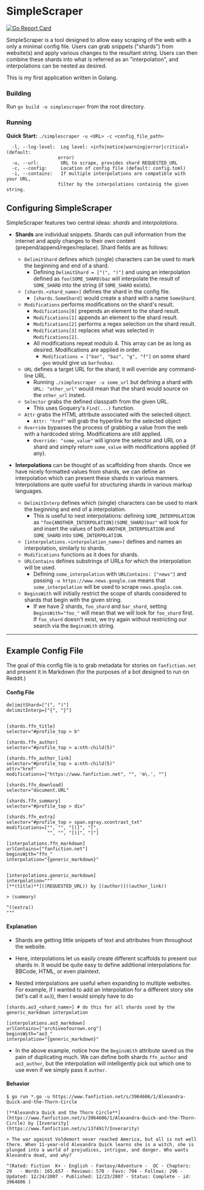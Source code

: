 # SimpleScraper


[![Go Report Card](https://goreportcard.com/badge/github.com/tusing/SimpleScraper)](https://goreportcard.com/report/github.com/tusing/SimpleScraper)


SimpleScraper is a tool designed to allow easy scraping of the web with a only a minimal config file. Users can grab snippets ("shards") from website(s) and apply various changes to the resultant string. Users can then combine these shards into what is referred as an "interpolation", and interpolations can be nested as desired.

This is my first application written in Golang.

### Building
Run `go build -o simplescraper` from the root directory.

### Running

**Quick Start:** `./simplescraper -u <URL> -c <config_file_path>`

```
  -l, --log-level:  Log level: <info|notice|warning|error|critical> (default:
                   error)
  -u, --url:        URL to scrape, provides shard REQUESTED_URL
  -c, --config:     Location of config file (default: config.toml)
  -i, --contains:   If multiple interpolations are compatible with your URL,
                   filter by the interpolations containig the given string.
```

## Configuring SimpleScraper

SimpleScraper features two central ideas: *shards* and *interpolations*.

* **Shards** are individual snippets. Shards can pull information from the internet and apply changes to their own content (prepend/append/regex/replace). Shard fields are as follows:
    - `DelimitShard` defines which (single) characters can be used to mark the beginning and end of a shard.
        + Defining `DelimitShard = ["(", ")"]` and using an interpolation defined as `foo(SOME_SHARD)baz` will interpolate the result of `SOME_SHARD` into the string (if `SOME_SHARD` exists).
    - `[shards.<shard_name>]` defines the shard in the config file.
        + `[shards.SomeShard]` would create a shard with a name `SomeShard`.
    - `Modifications` performs modifications on the shard's result.
        + `Modifications[0]` prepends an element to the shard result.
        + `Modifications[1]` appends an element to the shard result.
        + `Modifications[2]` performs a regex selection on the shard result.
        + `Modifications[3]` replaces what was selected in `Modifications[2]`.
        + All modifications repeat modulo 4. This array can be as long as desired. Modifications are applied in order.
            * `Modifications = ["bar", "baz", "g", "f"]` on some shard `goo` would give us `barfoobaz`.
    - `URL` defines a target URL for the shard; it will override any command-line URL.
        + Running `./simplescraper -u some_url` but defining a shard with `URL: "other_url"` would mean that the shard would source on the `other_url` insted.
    - `Selector` grabs the defined classpath from the given URL.
        + This uses Goquery's `Find(...)` function.
    - `Attr` grabs the HTML attribute associated with the selected object.
        +  `Attr: "href"` will grab the hyperlink for the selected object
    - `Override` bypasses the process of grabbing a value from the web with a hardcoded string. Modifications are still applied.
        + `Override: "some_value"` will ignore the selector and URL on a shard and simply return `some_value` with modifications applied (if any).

* **Interpolations** can be thought of as scaffolding from shards. Once we have nicely formatted values from shards, we can define an interpolation which can present these shards in various manners. Interpolations are quite useful for structuring shards in various markup languages.
    - `DelimitInterp` defines which (single) characters can be used to mark the beginning and end of a interpolation.
        + This is useful to nest interpolations: defining `SOME_INTERPOLATION` as `"foo{ANOTHER_INTERPOLATION}(SOME_SHARD)baz"` will look for and insert the values of both `ANOTHER_INTERPOLATION` and `SOME_SHARD` into `SOME_INTERPOLATION`.
    - `[interpolations.<interpolation_name>]` defines and names an interpolation, similarly to shards.
    - `Modifications` functions as it does for shards.
    - `URLContains` defines substrings of URLs for which the interpolation will be used.
        + Defining `some_interpolation` with `URLContains: ["news"]` and passing `-u https://www.news.google.com` means that `some_interpolation` will be used to scrape `news.google.com`.
    - `BeginsWith` will initially restrict the scope of shards considered to shards that begin with the given string.
        + If we have 2 shards, `foo_shard` and `bar_shard`, setting `BeginsWith="foo_"` will mean that we will look for `foo_shard` first. If `foo_shard` doesn't exist, we try again without restricting our search via the `BeginsWith` string.

---

## Example Config File

The goal of this config file is to grab metadata for stories on `fanfiction.net` and present it in Markdown (for the purposes of a bot designed to run on Reddit.)


#### Config File


```
delimitShard=["(", ")"]
delimitInterp=["{", "}"]


[shards.ffn_title]
selector="#profile_top > b"

[shards.ffn_author]
selector="#profile_top > a:nth-child(5)"

[shards.ffn_author_link]
selector="#profile_top > a:nth-child(5)"
attr="href"
modifications=["https://www.fanfiction.net", "", 'm\.', ""]

[shards.ffn_download]
selector="document.URL"

[shards.ffn_summary]
selector="#profile_top > div"

[shards.ffn_extra]
selector="#profile_top > span.xgray.xcontrast_txt"
modifications=["", "", "[(]", "[",
               "", "", "[)]", "]"]

[interpolations.ffn_markdown]
urlContains=["fanfiction.net"]
beginsWith="ffn_"
interpolation="{generic_markdown}"


[interpolations.generic_markdown]
interpolation="""
[**(title)**]((REQUESTED_URL)) by [(author)]((author_link))

> (summary)

^((extra))
"""
```


#### Explanation

* Shards are getting little snippets of text and attributes from throughout the website.

* Here, interpolations let us easily create different scaffolds to present our shards in. It would be quite easy to define additional interpolations for BBCode, HTML, or even plaintext.

* Nested interpolations are useful when expanding to multiple websites. For example, if I wanted to add an interpolation for a different story site (let's call it `ao3`), then I would simply have to do
```
[shards.ao3_<shard_name>] # do this for all shards used by the generic_markdown interpolation

[interpolations.ao3_markdown]
urlContains=["archiveofourown.org"]
beginsWith="ao3_"
interpolation="{generic_markdown}"
```

* In the above example, notice how the `BeginsWith` attribute saved us the pain of duplicating much. We can define both shards `ffn_author` and `ao3_author`, but the interpolation will intelligently pick out which one to use even if we simply pass it `author`.


#### Behavior

```
$ go run *.go -u https://www.fanfiction.net/s/3964606/1/Alexandra-Quick-and-the-Thorn-Circle

[**Alexandra Quick and the Thorn Circle**](https://www.fanfiction.net/s/3964606/1/Alexandra-Quick-and-the-Thorn-Circle) by [Inverarity](https://www.fanfiction.net/u/1374917/Inverarity)

> The war against Voldemort never reached America, but all is not well there. When 11-year-old Alexandra Quick learns she is a witch, she is plunged into a world of prejudices, intrigue, and danger. Who wants Alexandra dead, and why?

^(Rated: Fiction  K+ - English - Fantasy/Adventure -  OC - Chapters: 29   - Words: 165,657 - Reviews: 570 - Favs: 794 - Follows: 296 - Updated: 12/24/2007 - Published: 12/23/2007 - Status: Complete - id: 3964606 )
```
